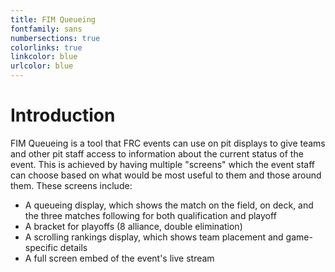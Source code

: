 ```yaml
---
title: FIM Queueing
fontfamily: sans
numbersections: true
colorlinks: true
linkcolor: blue
urlcolor: blue
---
```


# Introduction

FIM Queueing is a tool that FRC events can use on pit displays to give teams and other pit staff access to information about the current status of the event. This is achieved by having multiple "screens" which the event staff can choose based on what would be most useful to them and those around them. These screens include:

- A queueing display, which shows the match on the field, on deck, and the three matches following for both qualification and playoff
- A bracket for playoffs (8 alliance, double elimination)
- A scrolling rankings display, which shows team placement and game-specific details
- A full screen embed of the event's live stream
